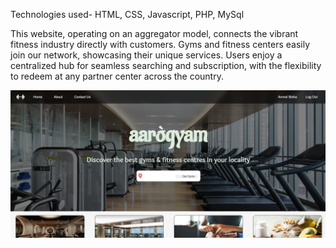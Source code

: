 Technologies used- HTML, CSS, Javascript, PHP, MySql


This website, operating on an aggregator model, connects the vibrant fitness industry directly with customers. Gyms and fitness centers easily join our network, showcasing their unique services. Users enjoy a centralized hub for seamless searching and subscription, with the flexibility to redeem at any partner center across the country.


![Landing Page](./images/Landing.png)
